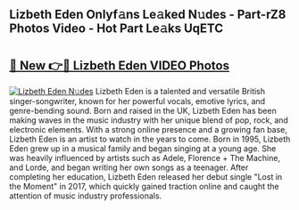 ## Lizbeth Eden Onlyf𝚊ns Le𝚊ked N𝚞des - Part-rZ8 Photos Video - Hot Part Le𝚊ks UqETC

# <h2><a href="http://ab13085.deff.icu/?id=Lizbeth+Eden">🔗 New 👉🔴 Lizbeth Eden VIDEO Photos</a></h2>

[![Lizbeth Eden N𝚞des](https://i.imgur.com/rIISA9y.gif)](http://ab13085.deff.icu/?id=Lizbeth+Eden)
Lizbeth Eden is a talented and versatile British singer-songwriter, known for her powerful vocals, emotive lyrics, and genre-bending sound. Born and raised in the UK, Lizbeth Eden has been making waves in the music industry with her unique blend of pop, rock, and electronic elements. With a strong online presence and a growing fan base, Lizbeth Eden is an artist to watch in the years to come. Born in 1995, Lizbeth Eden grew up in a musical family and began singing at a young age. She was heavily influenced by artists such as Adele, Florence + The Machine, and Lorde, and began writing her own songs as a teenager. After completing her education, Lizbeth Eden released her debut single "Lost in the Moment" in 2017, which quickly gained traction online and caught the attention of music industry professionals.

